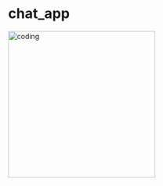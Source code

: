 # chat_app



<img align="center" alt="coding"  height="300" width="300" src="https://user-images.githubusercontent.com/71622834/159755297-3f8e4bf1-c33b-4ede-bb60-e312f62ab06f.png">
